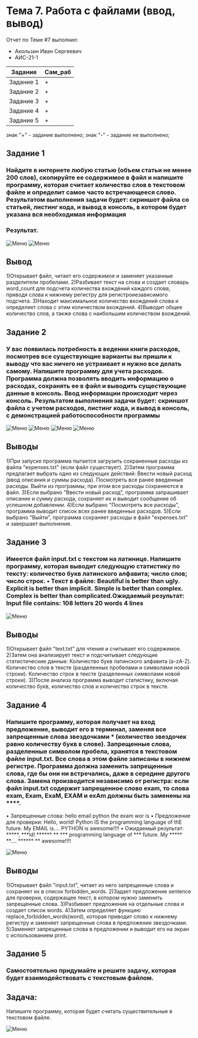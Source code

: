 # Тема 7. Работа с файлами (ввод, вывод)
Отчет по Теме #7 выполнил:
- Акользин Иван Сергеевич
- АИС-21-1

| Задание | Сам_раб | 
| ------ | ------ | 
| Задание 1 | + |
| Задание 2 | + |
| Задание 3 | + |
| Задание 4 | + |
| Задание 5 | + |

знак "+" - задание выполнено; знак "-" - задание не выполнено;

## Задание 1
### Найдите в интернете любую статью (объем статьи не менее 200 слов), скопируйте ее содержимое в файл и напишите программу, которая считает количество слов в текстовом файле и определит самое часто встречающееся слово. Результатом выполнения задачи будет: скриншот файла со статьей, листинг кода, и вывод в консоль, в котором будет указана вся необходимая информация

### Результат.
![Меню](https://github.com/t1rs/bababoi/blob/Тема_7/pic/1.1.png)
![Меню](https://github.com/t1rs/bababoi/blob/Тема_7/pic/1.2.png)
## Вывод 
1)Открывает файл, читает его содержимое и заменяет указанные разделители пробелами.
2)Разбивает текст на слова и создает словарь word_count для подсчета количества вхождений каждого слова, приводя слова к нижнему регистру для регистронезависимого подсчета.
3)Находит максимальное количество вхождений слова и определяет слова с этим количеством вхождений.
4)Выводит общее количество слов, а также слова с наибольшим количеством вхождений.


## Задание 2
### У вас появилась потребность в ведении книги расходов, посмотрев все существующие варианты вы пришли к выводу что вас ничего не устраивает и нужно все делать самому. Напишите программу для учета расходов. Программа должна позволять вводить информацию о расходах, сохранять ее в файл и выводить существующие данные в консоль. Ввод информации происходит через консоль. Результатом выполнения задачи будет: скриншот файла с учетом расходов, листинг кода, и вывод в консоль, с демонстрацией работоспособности программы
![Меню](https://github.com/t1rs/bababoi/blob/Тема_7/pic/2.1.png)
![Меню](https://github.com/t1rs/bababoi/blob/Тема_7/pic/2.2.png)
![Меню](https://github.com/t1rs/bababoi/blob/Тема_7/pic/2.3.png)
![Меню](https://github.com/t1rs/bababoi/blob/Тема_7/pic/2.4.png)
## Выводы
1)При запуске программа пытается загрузить сохраненные расходы из файла "expenses.txt" (если файл существует).
2)Затем программа предлагает выбрать одно из следующих действий:
  Ввести новый расход (ввод описания и суммы расхода).
  Посмотреть все ранее введенные расходы.
  Выйти из программы, при этом все расходы сохраняются в файл.
3)Если выбрано "Ввести новый расход", программа запрашивает описание и сумму расхода, сохраняет их и выводит сообщение об успешном добавлении.
4)Если выбрано "Посмотреть все расходы", программа выводит список всех ранее введенных расходов.
5)Если выбрано "Выйти", программа сохраняет расходы в файл "expenses.txt" и завершает выполнение.


## Задание 3
### Имеется файл input.txt с текстом на латинице. Напишите программу, которая выводит следующую статистику по тексту: количество букв латинского алфавита; число слов; число строк. • Текст в файле: Beautiful is better than ugly. Explicit is better than implicit. Simple is better than complex. Complex is better than complicated.Ожидаемый результат: Input file contains: 108 letters 20 words 4 lines

![Меню](https://github.com/t1rs/bababoi/blob/Тема_7/pic/3.png)

## Выводы
1)Открывает файл "text.txt" для чтения и считывает его содержимое.
2)Затем она анализирует текст и подсчитывает следующие статистические данные:
  Количество букв латинского алфавита (a-zA-Z).
  Количество слов в тексте (разделенных пробелами и символами новой строки).
  Количество строк в тексте (разделенных символами новой строки).
3)После анализа программа выводит статистику, включая количество букв, количество слов и количество строк в тексте.

  
## Задание 4
### Напишите программу, которая получает на вход предложение, выводит его в терминал, заменяя все запрещенные слова звездочками * (количество звездочек равно количеству букв в слове). Запрещенные слова, разделенные символом пробела, хранятся в текстовом файле input.txt. Все слова в этом файле записаны в нижнем регистре. Программа должна заменить запрещенные слова, где бы они ни встречались, даже в середине другого слова. Замена производится независимо от регистра: если файл input.txt содержит запрещенное слово exam, то слова exam, Exam, ExaM, EXAM и exAm должны быть заменены на ****. 
• Запрещенные слова: hello email python the exam wor is 
• Предложение для проверки: Hello, world! Python IS the programming language of thE future. My EMAIL is.... PYTHON is awesome!!!! 
• Ожидаемый результат: *****, ***ld! ****** ** *** programming language of *** future. My ***** **.... ****** ** awesome!!!!

![Меню](https://github.com/t1rs/bababoi/blob/Тема_7/pic/4.png)
## Выводы
1)Открывает файл "input.txt", читает из него запрещенные слова и сохраняет их в список forbidden_words.
2)Задает предложение sentence для проверки, содержащее текст, в котором нужно заменить запрещенные слова.
3)Разбивает предложение на отдельные слова и создает список words.
4)Затем определяет функцию replace_forbidden_words(word), которая приводит слово к нижнему регистру и заменяет запрещенные слова в предложении звездочками.
5)Заменяет запрещенные слова в предложении и выводит его на экран с использованием print.


## Задание 5
### Самостоятельно придумайте и решите задачу, которая будет взаимодействовать с текстовым файлом.

## Задача: 
  Напишите программу, которая будет считать существительные в текстовом файле.

![Меню](https://github.com/t1rs/bababoi/blob/Тема_7/pic/5.png)
